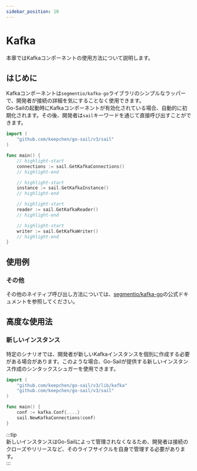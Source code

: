 ```yaml
---
sidebar_position: 10
---  
```

# Kafka  
本章ではKafkaコンポーネントの使用方法について説明します。  
## はじめに  
Kafkaコンポーネントは`segmentio/kafka-go`ライブラリのシンプルなラッパーで、開発者が接続の詳細を気にすることなく使用できます。  
Go-Sailの起動時にKafkaコンポーネントが有効化されている場合、自動的に初期化されます。その後、開発者は`sail`キーワードを通じて直接呼び出すことができます。  
```go title="main.go" showLineNumbers  
import (
    "github.com/keepchen/go-sail/v3/sail"
)

func main() {
    // highlight-start
    connections := sail.GetKafkaConnections()
    // highlight-end

    // highlight-start
    instance := sail.GetKafkaInstance()
    // highlight-end

    // highlight-start
    reader := sail.GetKafkaReader()
    // highlight-end

    // highlight-start
    writer := sail.GetKafkaWriter()
    // highlight-end
}
```  
## 使用例  
### その他  
その他のネイティブ呼び出し方法については、[segmentio/kafka-go](https://github.com/segmentio/kafka-go)の公式ドキュメントを参照してください。  
## 高度な使用法  
### 新しいインスタンス  
特定のシナリオでは、開発者が新しいKafkaインスタンスを個別に作成する必要がある場合があります。このような場合、Go-Sailが提供する新しいインスタンス作成のシンタックスシュガーを使用できます。  
```go title="main.go" showLineNumbers  
import (
    "github.com/keepchen/go-sail/v3/lib/kafka"
    "github.com/keepchen/go-sail/v3/sail"
)

func main() {
    conf := kafka.Conf{....}
    sail.NewKafkaConnections(conf)
}
```  
:::tip  
新しいインスタンスはGo-Sailによって管理されなくなるため、開発者は接続のクローズやリリースなど、そのライフサイクルを自身で管理する必要があります。  
:::